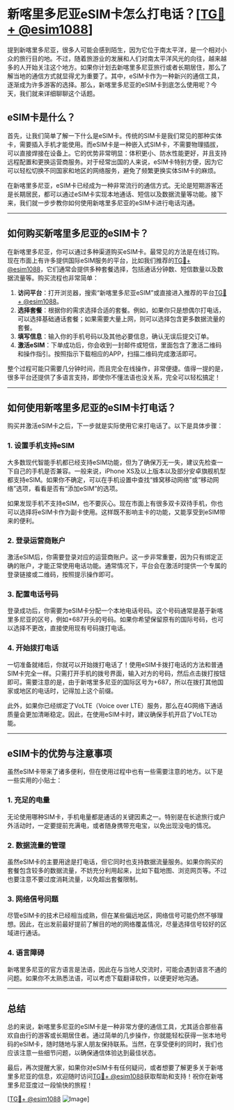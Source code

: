 # 新喀里多尼亚eSIM卡怎么打电话？[[TG💪+ @esim1088](https://t.me/s/esim1088)]

提到新喀里多尼亚，很多人可能会感到陌生，因为它位于南太平洋，是一个相对小众的旅行目的地。不过，随着旅游业的发展和人们对南太平洋风光的向往，越来越多的人开始关注这个地方。如果你计划去新喀里多尼亚旅行或者长期居住，那么了解当地的通信方式就显得尤为重要了。其中，eSIM卡作为一种新兴的通信工具，逐渐成为许多游客的选择。那么，新喀里多尼亚的eSIM卡到底怎么使用呢？今天，我们就来详细聊聊这个话题。

## eSIM卡是什么？

首先，让我们简单了解一下什么是eSIM卡。传统的SIM卡是我们常见的那种实体卡，需要插入手机才能使用。而eSIM卡是一种嵌入式SIM卡，不需要物理插拔，可以直接焊接在设备上。它的优势非常明显：体积更小、防水性能更好，并且支持远程配置和更换运营商服务。对于经常出国的人来说，eSIM卡特别方便，因为它可以轻松切换不同国家和地区的网络服务，避免了频繁更换实体SIM卡的麻烦。

在新喀里多尼亚，eSIM卡已经成为一种非常流行的通信方式。无论是短期游客还是长期居民，都可以通过eSIM卡实现本地通话、短信以及数据流量等功能。接下来，我们就一步步教你如何使用新喀里多尼亚的eSIM卡进行电话沟通。

---

## 如何购买新喀里多尼亚的eSIM卡？

在新喀里多尼亚，你可以通过多种渠道购买eSIM卡。最常见的方法是在线订购。现在市面上有许多提供国际eSIM服务的平台，比如我们推荐的[TG💪+ @esim1088](https://t.me/s/esim1088)，它们通常会提供多种套餐选择，包括通话分钟数、短信数量以及数据流量等。购买流程也非常简单：

1. **访问平台**：打开浏览器，搜索“新喀里多尼亚eSIM”或直接进入推荐的平台[TG💪+ @esim1088](https://t.me/s/esim1088)。
2. **选择套餐**：根据你的需求选择合适的套餐。例如，如果你只是想偶尔打电话，可以选择基础通话套餐；如果需要大量上网，则可以选择包含更多数据流量的套餐。
3. **填写信息**：输入你的手机号码以及其他必要信息，确认无误后提交订单。
4. **激活eSIM**：下单成功后，你会收到一封邮件或短信，里面包含了激活二维码和操作指引。按照指示下载相应的APP，扫描二维码完成激活即可。

整个过程可能只需要几分钟时间，而且完全在线操作，非常便捷。值得一提的是，很多平台还提供了多语言支持，即使你不懂法语也没关系，完全可以轻松搞定！

---

## 如何使用新喀里多尼亚的eSIM卡打电话？

购买并激活eSIM卡之后，下一步就是实际使用它来打电话了。以下是具体步骤：

### 1. 设置手机支持eSIM

大多数现代智能手机都已经支持eSIM功能，但为了确保万无一失，建议先检查一下自己的手机是否兼容。一般来说，iPhone XS及以上版本以及部分安卓旗舰机型都支持eSIM。如果你不确定，可以在手机设置中查找“蜂窝移动网络”或“移动网络”选项，看看是否有“添加eSIM”的选项。

如果发现手机不支持eSIM，也不要灰心。现在市面上有很多双卡双待手机，你也可以选择将eSIM卡作为副卡使用。这样既不影响主卡的功能，又能享受到eSIM带来的便利。

### 2. 登录运营商账户

激活eSIM后，你需要登录对应的运营商账户。这一步非常重要，因为只有绑定正确的账户，才能正常使用电话功能。通常情况下，平台会在激活时提供一个专属的登录链接或二维码，按照提示操作即可。

### 3. 配置电话号码

登录成功后，你需要为eSIM卡分配一个本地电话号码。这个号码通常是基于新喀里多尼亚的区号，例如+687开头的号码。如果你希望保留原有的国际号码，也可以选择不更改，直接使用现有号码拨打电话。

### 4. 开始拨打电话

一切准备就绪后，你就可以开始拨打电话了！使用eSIM卡拨打电话的方法和普通SIM卡完全一样。只需打开手机的拨号界面，输入对方的号码，然后点击拨打按钮即可。需要注意的是，由于新喀里多尼亚的国际区号为+687，所以在拨打其他国家或地区的电话时，记得加上这个前缀。

此外，如果你已经绑定了VoLTE（Voice over LTE）服务，那么在4G网络下通话质量会更加清晰稳定。因此，在使用eSIM卡时，建议确保手机开启了VoLTE功能。

---

## eSIM卡的优势与注意事项

虽然eSIM卡带来了诸多便利，但在使用过程中也有一些需要注意的地方。以下是一些实用的小贴士：

### 1. 充足的电量

无论使用哪种SIM卡，手机电量都是通话的关键因素之一。特别是在长途旅行或户外活动时，一定要提前充满电，或者随身携带充电宝，以免出现没电的情况。

### 2. 数据流量的管理

虽然eSIM卡的主要用途是打电话，但它同时也支持数据流量服务。如果你购买的套餐包含较多的数据流量，不妨充分利用起来，比如下载地图、浏览网页等。不过也要注意不要过度消耗流量，以免超出套餐限制。

### 3. 网络信号问题

尽管eSIM卡的技术已经相当成熟，但在某些偏远地区，网络信号可能仍然不够理想。因此，在出发前最好提前了解目的地的网络覆盖情况，尽量选择信号较好的区域进行通话。

### 4. 语言障碍

新喀里多尼亚的官方语言是法语，因此在与当地人交流时，可能会遇到语言不通的问题。如果你不太熟悉法语，可以考虑下载翻译软件，以便更好地沟通。

---

## 总结

总的来说，新喀里多尼亚的eSIM卡是一种非常方便的通信工具，尤其适合那些喜欢自由行的游客或长期居住者。通过简单的几步操作，你就能轻松获得一张本地号码的eSIM卡，随时随地与家人朋友保持联系。当然，在享受便利的同时，我们也应该注意一些细节问题，以确保通信体验达到最佳状态。

最后，再次提醒大家，如果你对eSIM卡有任何疑问，或者想要了解更多关于新喀里多尼亚的信息，欢迎随时访问[TG💪+ @esim1088](https://t.me/s/esim1088)获取帮助和支持！祝你在新喀里多尼亚度过一段愉快的旅程！

[[TG💪+ @esim1088](https://t.me/s/esim1088) ![Image](https://i.postimg.cc/4NQfJmqS/Snipaste-2025-05-13-00-14-12.png)]